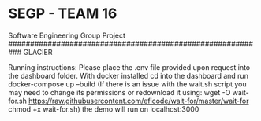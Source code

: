 # SEGP - TEAM 16
Software Engineering Group Project
###########################################################
GLACIER


Running instructions:
Please place the .env file provided upon request into the dashboard folder.
With docker installed cd into the dashboard and run docker-compose up –build
(If there is an issue with the wait.sh script you may need to change its permissions or redownload it using:  wget -O wait-for.sh https://raw.githubusercontent.com/eficode/wait-for/master/wait-for
chmod +x wait-for.sh)
the demo will run on localhost:3000
